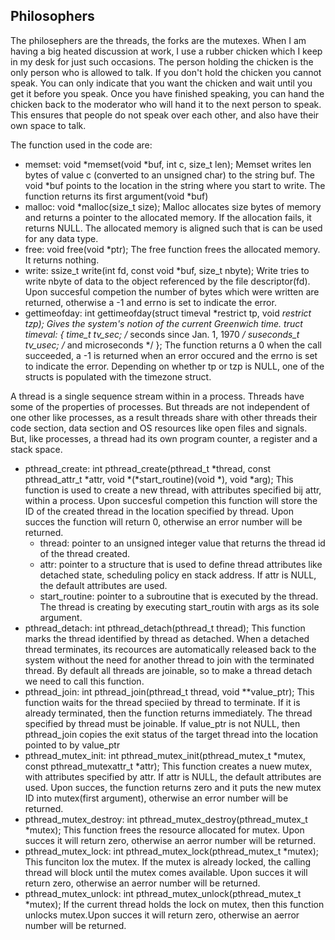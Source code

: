 ##  Philosophers 

The philosephers are the threads, the forks are the mutexes.
When I am having a big heated discussion at work, I use a rubber chicken which I keep in my desk for just such occasions. The person holding the chicken is the only person who is allowed to talk. If you don't hold the chicken you cannot speak. You can only indicate that you want the chicken and wait until you get it before you speak. Once you have finished speaking, you can hand the chicken back to the moderator who will hand it to the next person to speak. This ensures that people do not speak over each other, and also have their own space to talk.

The function used in the code are:
- memset:
    void *memset(void *buf, int c, size_t len);
    Memset writes len bytes of value c (converted to an unsigned char) to the string buf. The void *buf points to the location in the string where you start to write. The function returns its first argument(void *buf)
- malloc:
    void *malloc(size_t size);
    Malloc allocates size bytes of memory and returns a pointer to the allocated memory. If the allocation fails, it returns NULL. The allocated memory is aligned such that is can be used for any data type. 
- free:
    void free(void *ptr);
    The free function frees the allocated memory. It returns nothing. 
- write:
    ssize_t write(int fd, const void *buf, size_t nbyte);
    Write tries to write nbyte of data to the object referenced by the file descriptor(fd). Upon succesful competion the number of bytes which were written are returned, otherwise a -1 and errno is set to indicate the error.
- gettimeofday:
    int gettimeofday(struct timeval *restrict tp, void *restrict tzp);
    Gives the system's notion of the current Greenwich time.
    truct timeval: 
    {
        time_t       tv_sec;   /* seconds since Jan. 1, 1970 */
        suseconds_t  tv_usec;  /* and microseconds */
    };
    The function returns a 0 when the call succeeded, a -1 is returned when an error occured and the errno is set to indicate the error. 
    Depending on whether tp or tzp is NULL, one of the structs is populated with the timezone struct.

A thread is a single sequence stream within in a process. Threads have some of the properties of processes. But threads are not independent of one other like processes, as a result threads share with other threads their code section, data section and OS resources like open files and signals. But, like processes, a thread had its own program counter, a register and a stack space. 
- pthread_create: 
    int pthread_create(pthread_t *thread, const pthread_attr_t *attr, 
    void *(*start_routine)(void *), void *arg);
    This function is used to create a new thread, with attributes specified bij attr, within a process. Upon succesful competion this function will store the ID of the created thread in the location specified by thread. Upon succes the function will return 0, otherwise an error number will be returned.
    - thread: pointer to an unsigned integer value that returns the thread id of the thread created.
    - attr: pointer to a structure that is used to define thread attributes like detached state, scheduling policy en stack address. If attr is NULL, the default attributes are used.
    - start_routine: pointer to a subroutine that is executed by the thread. The thread is creating  by executing start_routin with args as its sole argument.
- pthread_detach: 
    int pthread_detach(pthread_t thread);
    This function marks the thread identified by thread as detached. When a detached thread terminates, its recources are automatically released back to the system without the need for another thread to join with the terminated thread. By default all threads are joinable, so to make a thread detach we need to call this function. 
- pthread_join:
    int pthread_join(pthread_t thread, void **value_ptr);
    This function waits for the thread speciied by thread to terminate. If it is already terminated, then the function returns immediately. The thread specified by thread must be joinable. If value_ptr is not NULL, then pthread_join copies the exit status of the target thread into the location pointed to by value_ptr
- pthread_mutex_init:
    int pthread_mutex_init(pthread_mutex_t *mutex, const pthread_mutexattr_t *attr);
    This function creates a nuew mutex, with attributes specified by attr. If attr is NULL, the default attributes are used. Upon succes, the function returns zero and it puts the new mutex ID into mutex(first argument), otherwise an error number will be returned.
- pthread_mutex_destroy:
    int pthread_mutex_destroy(pthread_mutex_t *mutex);
    This function frees the resource allocated for mutex. Upon succes it will return zero, otherwise an aerror number will be returned.
- pthread_mutex_lock:
    int pthread_mutex_lock(pthread_mutex_t *mutex);
    This funciton lox the mutex. If the mutex is already locked, the calling thread will block until the mutex comes available. Upon succes it will return zero, otherwise an aerror number will be returned.
- pthread_mutex_unlock:
    int pthread_mutex_unlock(pthread_mutex_t *mutex);
    If the current thread holds the lock on mutex, then this function unlocks mutex.Upon succes it will return zero, otherwise an aerror number will be returned.